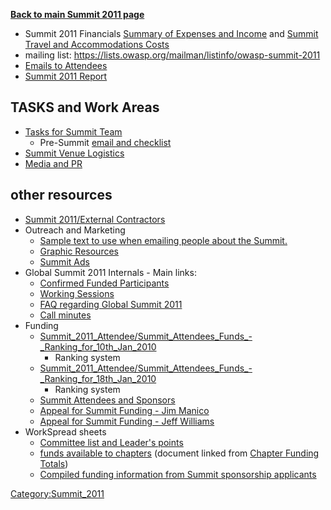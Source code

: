 <noinclude>[**Back to main Summit 2011 page**](Summit_2011 "wikilink")
</noinclude>

  - Summit 2011 Financials [Summary of Expenses and
    Income](https://spreadsheets.google.com/ccc?key=0ApZ9zE0hx0LNdFBXS3k3aGdSdTYwQ2dfbmhjaEdUTEE&hl=en)
    and [Summit Travel and Accommodations
    Costs](https://spreadsheets.google.com/a/owasp.org/ccc?key=0ApZ9zE0hx0LNdGJuVDlCU2xaUm9sc2pGMFEydXhYVWc&hl=en#gid=0)
  - mailing list:
    <https://lists.owasp.org/mailman/listinfo/owasp-summit-2011>
  - [Emails to Attendees](Summit_2011/Emails_To_Attendees "wikilink")
  - [Summit 2011 Report](Summit_2011_Report "wikilink")

## TASKS and Work Areas

  - [Tasks for Summit Team](Summit_2011_Tasks "wikilink")
      - Pre-Summit [email and
        checklist](Summit_2011_Pre-Summit_Checklist "wikilink")
  - [Summit Venue
    Logistics](Summit_2011/Summit_Venue_Logistics "wikilink")
  - [Media and PR](Summit_2011/Media_and_PR "wikilink")

## other resources

  - [Summit 2011/External
    Contractors](Summit_2011/External_Contractors "wikilink")
  - Outreach and Marketing
      - [Sample text to use when emailing people about the
        Summit.](Summit_2011/Outreach/Template_Texts "wikilink")
      - [Graphic Resources](Summit_2011_Graphic_Resources "wikilink")
      - [Summit Ads](Summit_2011_Ads "wikilink")
  - Global Summit 2011 Internals - Main links:
      - [Confirmed Funded
        Participants](Summit_2011_Confirmed_Attendees "wikilink")
      - [Working Sessions](Working_Sessions_Methodology "wikilink")
      - [FAQ regarding Global Summit 2011](Summit_2011_FAQ "wikilink")
      - [Call minutes](Call_minutes "wikilink")
  - Funding
      - [Summit_2011_Attendee/Summit_Attendees_Funds_-_Ranking_for_10th_Jan_2010](Summit_2011_Attendee/Summit_Attendees_Funds_-_Ranking_for_10th_Jan_2010 "wikilink")
        - Ranking system
      - [Summit_2011_Attendee/Summit_Attendees_Funds_-_Ranking_for_18th_Jan_2010](Summit_2011_Attendee/Summit_Attendees_Funds_-_Ranking_for_18th_Jan_2010 "wikilink")
        - Ranking system
      - [Summit Attendees and
        Sponsors](Summit_2011_Attendees_And_Sponsors "wikilink")
      - [Appeal for Summit Funding - Jim
        Manico](Summit_Funding/Jim_Manico "wikilink")
      - [Appeal for Summit Funding - Jeff
        Williams](Summit_Funding/Jeff_Williams "wikilink")
  - WorkSpread sheets
      - [Committee list and Leader's
        points](https://spreadsheets.google.com/a/owasp.org/ccc?key=0Amvv_7Gz8Z7TdGNEb0RRUUdfX0tMQ1EwTjY1MzNMWmc&hl=en)
      - [funds available to
        chapters](https://spreadsheets.google.com/pub?key=p6IFyntQTi7t-yH-peiD8Aw)
        (document linked from [Chapter Funding
        Totals](Funding "wikilink"))
      - [Compiled funding information from Summit sponsorship
        applicants](https://spreadsheets.google.com/ccc?key=0ApZ9zE0hx0LNdERFaW9iWmVEeUY4QXd4ZnR6N0xCWGc&hl=en&authkey=CKPE8O0J)

[Category:Summit_2011](Category:Summit_2011 "wikilink")
